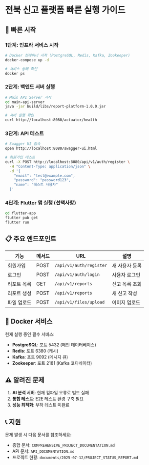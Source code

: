 # 전북 신고 플랫폼 빠른 실행 가이드

## 🚀 빠른 시작

### 1단계: 인프라 서비스 시작
```bash
# Docker 컨테이너 시작 (PostgreSQL, Redis, Kafka, Zookeeper)
docker-compose up -d

# 서비스 상태 확인
docker ps
```

### 2단계: 백엔드 서버 실행
```bash
# Main API Server 시작
cd main-api-server
java -jar build/libs/report-platform-1.0.0.jar

# 서버 실행 확인
curl http://localhost:8080/actuator/health
```

### 3단계: API 테스트
```bash
# Swagger UI 접속
open http://localhost:8080/swagger-ui.html

# 회원가입 테스트
curl -X POST http://localhost:8080/api/v1/auth/register \
  -H "Content-Type: application/json" \
  -d '{
    "email": "test@example.com",
    "password": "password123",
    "name": "테스트 사용자"
  }'
```

### 4단계: Flutter 앱 실행 (선택사항)
```bash
cd flutter-app
flutter pub get
flutter run
```

## 📋 주요 엔드포인트

| 기능 | 메서드 | URL | 설명 |
|------|--------|-----|------|
| 회원가입 | POST | `/api/v1/auth/register` | 새 사용자 등록 |
| 로그인 | POST | `/api/v1/auth/login` | 사용자 로그인 |
| 리포트 목록 | GET | `/api/v1/reports` | 신고 목록 조회 |
| 리포트 생성 | POST | `/api/v1/reports` | 새 신고 작성 |
| 파일 업로드 | POST | `/api/v1/files/upload` | 이미지 업로드 |

## 🐳 Docker 서비스

현재 실행 중인 필수 서비스:
- **PostgreSQL**: 포트 5432 (메인 데이터베이스)
- **Redis**: 포트 6380 (캐시)
- **Kafka**: 포트 9092 (메시지 큐)
- **Zookeeper**: 포트 2181 (Kafka 코디네이터)

## ⚠️ 알려진 문제

1. **AI 분석 서버**: 현재 컴파일 오류로 빌드 실패
2. **통합 테스트**: E2E 테스트 환경 구축 필요
3. **성능 최적화**: 부하 테스트 미완료

## 📞 지원

문제 발생 시 다음 문서를 참조하세요:
- 종합 문서: `COMPREHENSIVE_PROJECT_DOCUMENTATION.md`
- API 문서: `API_DOCUMENTATION.md`
- 프로젝트 현황: `documents/2025-07-12/PROJECT_STATUS_REPORT.md`